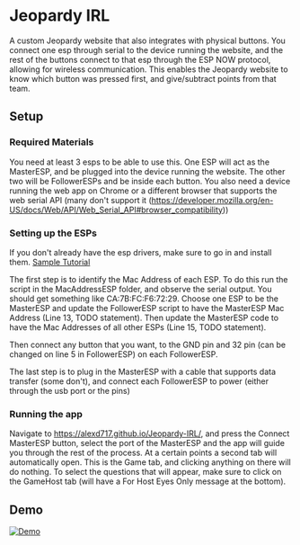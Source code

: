# Jeopardy IRL

A custom Jeopardy website that also integrates with physical buttons. You connect one esp through serial to the device running the website, and the rest of the buttons connect to that esp through the ESP NOW protocol, allowing for wireless communication. This enables the Jeopardy website to know which button was pressed first, and give/subtract points from that team.

## Setup

### Required Materials

You need at least 3 esps to be able to use this. One ESP will act as the MasterESP, and be plugged into the device running the website. The other two will be FollowerESPs and be inside each button.
You also need a device running the web app on Chrome or a different browser that supports the web serial API (many don't support it (https://developer.mozilla.org/en-US/docs/Web/API/Web_Serial_API#browser_compatibility))

### Setting up the ESPs

If you don't already have the esp drivers, make sure to go in and install them. [Sample Tutorial](https://randomnerdtutorials.com/install-esp32-esp8266-usb-drivers-cp210x-windows/)

The first step is to identify the Mac Address of each ESP. To do this run the script in the MacAddressESP folder, and observe the serial output. You should get something like CA:7B:FC:F6:72:29.
Choose one ESP to be the MasterESP and update the FollowerESP script to have the MasterESP Mac Address (Line 13, TODO statement). Then update the MasterESP code to have the Mac Addresses of all other ESPs (Line 15, TODO statement).

Then connect any button that you want, to the GND pin and 32 pin (can be changed on line 5 in FollowerESP) on each FollowerESP.

The last step is to plug in the MasterESP with a cable that supports data transfer (some don't), and connect each FollowerESP to power (either through the usb port or the pins)

### Running the app

Navigate to https://alexd717.github.io/Jeopardy-IRL/, and press the Connect MasterESP button, select the port of the MasterESP and the app will guide you through the rest of the process.
At a certain points a second tab will automatically open. This is the Game tab, and clicking anything on there will do nothing. To select the questions that will appear, make sure to click on the GameHost tab (will have a For Host Eyes Only message at the bottom).

## Demo

[![Demo](assets/demo-thumbnail.png)](assets/demo.mp4)
